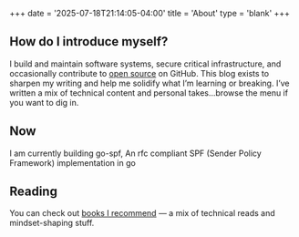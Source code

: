 +++
date = '2025-07-18T21:14:05-04:00'
title = 'About'
type = 'blank'
+++

## How do I introduce myself?
I build and maintain software systems, secure critical infrastructure, and occasionally contribute
to [open source](https://github.com/t0gun) on GitHub. This blog exists to sharpen my writing and help me solidify what
I’m learning or breaking. I’ve written a mix of technical content and personal takes...browse the menu if you want to 
dig in.

## Now
I am currently building go-spf, An rfc compliant SPF (Sender Policy Framework) implementation in go

## Reading
You can check out [books I recommend](./books-tobiloba-aramide-ogundiyan.md) — a mix of technical reads and mindset-shaping
stuff.

